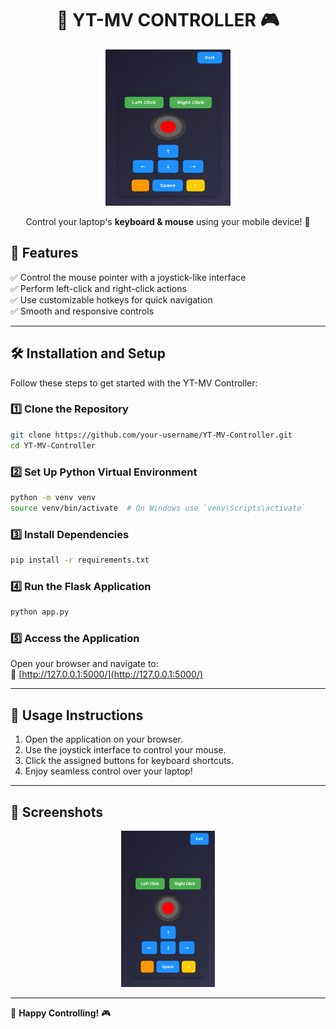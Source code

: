 <h1 align="center">🚀 YT-MV CONTROLLER 🎮</h1>

<p align="center">
  <img src="controller.jpg" alt="Controller" height="250px" width="200px">
</p>

<p align="center">
  Control your laptop's <b>keyboard & mouse</b> using your mobile device! 🎯
</p>




## 📌 Features
✅ Control the mouse pointer with a joystick-like interface  
✅ Perform left-click and right-click actions  
✅ Use customizable hotkeys for quick navigation  
✅ Smooth and responsive controls  

---

## 🛠 Installation and Setup

Follow these steps to get started with the YT-MV Controller:

### 1️⃣ Clone the Repository
```bash
git clone https://github.com/your-username/YT-MV-Controller.git
cd YT-MV-Controller
```

### 2️⃣ Set Up Python Virtual Environment
```bash
python -m venv venv
source venv/bin/activate  # On Windows use `venv\Scripts\activate`
```

### 3️⃣ Install Dependencies
```bash
pip install -r requirements.txt
```

### 4️⃣ Run the Flask Application
```bash
python app.py
```

### 5️⃣ Access the Application
Open your browser and navigate to:  
🔗 [http://127.0.0.1:5000/](http://127.0.0.1:5000/)  

---

## 🎯 Usage Instructions
1. Open the application on your browser.  
2. Use the joystick interface to control your mouse.  
3. Click the assigned buttons for keyboard shortcuts.  
4. Enjoy seamless control over your laptop!  

---

## 📸 Screenshots  
<p align="center">
  <img src="controller.jpg" alt="App Screenshot" width="150px" height=250px>
</p>

---

🚀 **Happy Controlling!** 🎮
